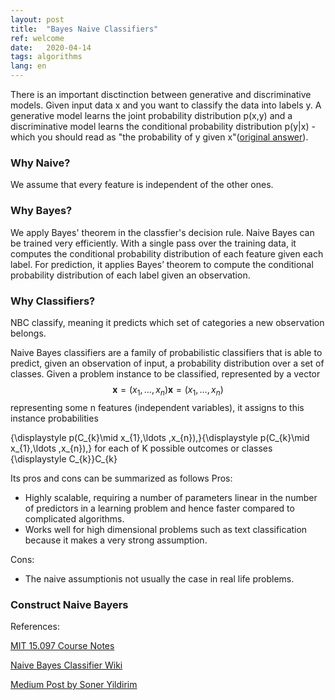 ```yaml
---
layout: post
title:  "Bayes Naive Classifiers"
ref: welcome
date:   2020-04-14 
tags: algorithms
lang: en
---
```


There is an important disctinction between generative and discriminative models.
Given input data x and you want to classify the data into labels y. A generative model learns the joint probability distribution p(x,y) and a discriminative model learns the conditional probability distribution p(y|x) - which you should read as "the probability of y given x"([original answer][ref-4]).
### Why Naive? 
We assume that every feature is independent of the other ones.

### Why Bayes?
We apply Bayes' theorem in the classfier's decision rule.
Naive Bayes can be trained very efficiently. With a single pass over the training data, it computes the conditional probability distribution of each feature given each label. For prediction, it applies Bayes’ theorem to compute the conditional probability distribution of each label given an observation.
### Why Classifiers?
NBC classify, meaning it predicts which set of categories a new observation belongs.

Naive Bayes classifiers are a family of probabilistic classifiers that is able to predict, given an observation of input, a probability distribution over a set of classes.
Given a problem instance to be classified, represented by a vector $${\displaystyle \mathbf {x} =(x_{1},\ldots ,x_{n})}{\displaystyle \mathbf {x} =(x_{1},\ldots ,x_{n})}$$ representing some n features (independent variables), it assigns to this instance probabilities

{\displaystyle p(C_{k}\mid x_{1},\ldots ,x_{n})\,}{\displaystyle p(C_{k}\mid x_{1},\ldots ,x_{n})\,}
for each of K possible outcomes or classes {\displaystyle C_{k}}C_{k}

Its pros and cons can be summarized as follows
Pros:

+ Highly scalable, requiring a number of parameters linear in the number of predictors in a learning problem and hence faster compared to complicated algorithms.
+ Works well for high dimensional problems such as text classification because it makes a very strong assumption. 

Cons:

+ The naive assumptionis not usually the case in real life problems.

### Construct Naive Bayers


References:

[MIT 15.097 Course Notes][ref-1]

[Naive Bayes Classifier Wiki][ref-2]

[Medium Post by Soner Yildirim][ref-3]

[ref-1]:https://ocw.mit.edu/courses/sloan-school-of-management/15-097-prediction-machine-learning-and-statistics-spring-2012/lecture-notes/MIT15_097S12_lec07.pdf&sa=U&ved=2ahUKEwi-18iFy-_oAhVgmHIEHenxAIwQFjAAegQIABAB&usg=AOvVaw1uQhAK5Np4e23kDR_1BqEd
[ref-2]:https://en.wikipedia.org/wiki/Naive_Bayes_classifier
[ref-3]:https://towardsdatascience.com/naive-bayes-classifier-explained-50f9723571ed
[ref-4]:http://www.learn4master.com/machine-learning/popular-machine-learning-interview-questions